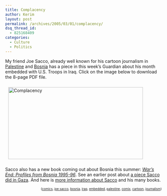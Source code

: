 ```yaml
---
title: Complacency
author: Kerim
layout: post
permalink: /archives/2005/03/01/complacency/
dsq_thread_id:
  - 825168409
categories:
  - Culture
  - Politics
---
```

My friend Joe Sacco, already well known for his cartoon journalism in <a href="http://www.amazon.com/exec/obidos/ASIN/156097432X/shashwaticom-20" onclick="_gaq.push(['_trackEvent', 'outbound-article', 'http://www.amazon.com/exec/obidos/ASIN/156097432X/shashwaticom-20', 'Palestine']);" >Palestine</a> and <a href="http://www.amazon.com/exec/obidos/ASIN/1560974702/shashwaticom-20" onclick="_gaq.push(['_trackEvent', 'outbound-article', 'http://www.amazon.com/exec/obidos/ASIN/1560974702/shashwaticom-20', 'Bosnia']);" >Bosnia</a> has a piece in this week&#8217;s Guardian about his month embedded with U.S. Troops in Iraq. Click on the image below to download the 8-page PDF file.

<a href="http://image.guardian.co.uk/sys-files/Guardian/documents/2005/02/25/sacco1.pdf" onclick="_gaq.push(['_trackEvent','download','http://image.guardian.co.uk/sys-files/Guardian/documents/2005/02/25/sacco1.pdf']);" ><img src="http://test.oxus.net/images/complacency.jpg" height="231" width="433" border="0" hspace="10" vspace="10" alt="Complacency" /></a>

Sacco also has a new book coming out about Bosnia this summer: *[War&#8217;s End: Profiles from Bosnia 1995-96][1]*. See an earlier post about [a piece Sacco did in Gaza][2]. And here is <a href="http://www.fantagraphics.com/artist/sacco/sacco.html" onclick="_gaq.push(['_trackEvent', 'outbound-article', 'http://www.fantagraphics.com/artist/sacco/sacco.html', 'more information about Sacco']);" >more information about Sacco</a> and his many books.

<div style="text-align:right;">
  <span style="font-size:x-small;">{<a href="http://technorati.com/tag/comics" onclick="_gaq.push(['_trackEvent', 'outbound-article', 'http://technorati.com/tag/comics', 'comics']);"  rel="tag">comics</a>, <a href="http://technorati.com/tag/joe sacco" onclick="_gaq.push(['_trackEvent', 'outbound-article', 'http://technorati.com/tag/joe sacco', 'joe sacco']);"  rel="tag">joe sacco</a>, <a href="http://technorati.com/tag/bosnia" onclick="_gaq.push(['_trackEvent', 'outbound-article', 'http://technorati.com/tag/bosnia', 'bosnia']);"  rel="tag">bosnia</a>, <a href="http://technorati.com/tag/iraq" onclick="_gaq.push(['_trackEvent', 'outbound-article', 'http://technorati.com/tag/iraq', 'iraq']);"  rel="tag">iraq</a>, <a href="http://technorati.com/tag/embedded" onclick="_gaq.push(['_trackEvent', 'outbound-article', 'http://technorati.com/tag/embedded', 'embedded']);"  rel="tag">embedded</a>, <a href="http://technorati.com/tag/palestine" onclick="_gaq.push(['_trackEvent', 'outbound-article', 'http://technorati.com/tag/palestine', 'palestine']);"  rel="tag">palestine</a>, <a href="http://technorati.com/tag/comix" onclick="_gaq.push(['_trackEvent', 'outbound-article', 'http://technorati.com/tag/comix', 'comix']);"  rel="tag">comix</a>, <a href="http://technorati.com/tag/cartoon" onclick="_gaq.push(['_trackEvent', 'outbound-article', 'http://technorati.com/tag/cartoon', 'cartoon']);"  rel="tag">cartoon</a>, <a href="http://technorati.com/tag/journalism" onclick="_gaq.push(['_trackEvent', 'outbound-article', 'http://technorati.com/tag/journalism', 'journalism']);"  rel="tag">journalism</a>}</span>




 [1]: 1896597920
 [2]: http://test.oxus.net/archives/2003/10/16/rafah/